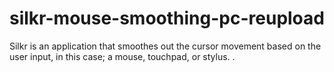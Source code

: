 # silkr-mouse-smoothing-pc-reupload
Silkr is an application that smoothes out the cursor movement based on the user input, in this case; a mouse, touchpad, or stylus.
. 
